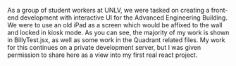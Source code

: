 As a group of student workers at UNLV, we were tasked on creating a front-end development with interactive UI for the Advanced Engineering Building. We were to use an old iPad as a screen which would be affixed to the wall and locked in kiosk mode. As you can see, the majority of my work is shown in BillyTest.jsx, as well as some work in the Quadrant related files. My work for this continues on a private development server, but I was given permission to share here as a view into my first real react project. 
